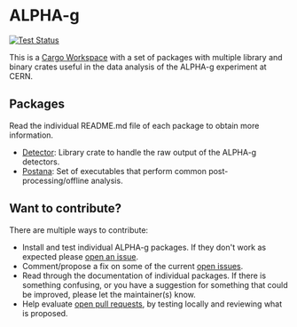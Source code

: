 # ALPHA-g

[![Test Status](https://github.com/DJDuque/alpha-g/actions/workflows/rust.yml/badge.svg)](https://github.com/DJDuque/alpha-g/actions/workflows/rust.yml)

This is a [Cargo
Workspace](https://doc.rust-lang.org/cargo/reference/workspaces.html) with a set
of packages with multiple library and binary crates useful in the data analysis
of the ALPHA-g experiment at CERN.

## Packages

Read the individual README.md file of each package to obtain more information.

- [Detector](detector/README.md): Library crate to handle the raw output of the
 ALPHA-g detectors.
- [Postana](postana/README.md): Set of executables that perform common 
post-processing/offline analysis.

## Want to contribute?

There are multiple ways to contribute:
- Install and test individual ALPHA-g packages. If they don't work as expected
 please [open an issue](https://github.com/DJDuque/alpha-g/issues/new).
- Comment/propose a fix on some of the current [open 
issues](https://github.com/DJDuque/alpha-g/issues).
- Read through the documentation of individual packages. If there is 
  something confusing, or you have a suggestion for something that could be 
  improved, please let the maintainer(s) know.
- Help evaluate [open pull requests](https://github.com/DJDuque/alpha-g/pulls),
  by testing locally and reviewing what is proposed.

